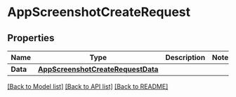 # AppScreenshotCreateRequest

## Properties

Name | Type | Description | Notes
------------ | ------------- | ------------- | -------------
**Data** | [**AppScreenshotCreateRequestData**](AppScreenshotCreateRequest_data.md) |  | 

[[Back to Model list]](../README.md#documentation-for-models) [[Back to API list]](../README.md#documentation-for-api-endpoints) [[Back to README]](../README.md)


